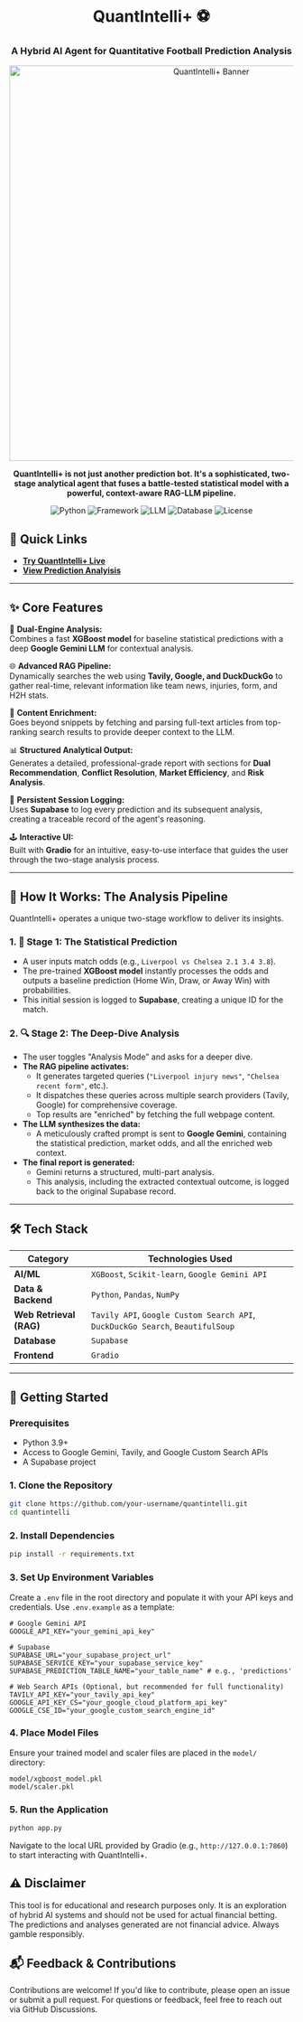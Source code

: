 <div align="center">

# QuantIntelli+ ⚽️

### A Hybrid AI Agent for Quantitative Football Prediction Analysis

<p align="center">
  <img src="https://pbs.twimg.com/media/GtFKUeRWYAAVVrP?format=png&name=small"  alt="QuantIntelli+ Banner" width="700"/>
</p>

**QuantIntelli+ is not just another prediction bot. It's a sophisticated, two-stage analytical agent that fuses a battle-tested statistical model with a powerful, context-aware RAG-LLM pipeline.**

![Python](https://img.shields.io/badge/Python-3.9+-blue?style=for-the-badge&logo=python)
![Framework](https://img.shields.io/badge/Framework-Gradio-orange?style=for-the-badge)
![LLM](https://img.shields.io/badge/LLM-Google%20Gemini-4285F4?style=for-the-badge)
![Database](https://img.shields.io/badge/Database-Supabase-3ECF8E?style=for-the-badge&logo=supabase)
![License](https://img.shields.io/badge/License-MIT-green.svg?style=for-the-badge)

</div>

## 🔗 Quick Links
- **[Try QuantIntelli+ Live](https://iandublew.github.io/quantintelli-UI/)**
- **[View Prediction Analyisis](https://iandublew.github.io/QuantIntelli-Leaderboard)**

---

## ✨ Core Features   

🧠 **Dual-Engine Analysis:**  
Combines a fast **XGBoost model** for baseline statistical predictions with a deep **Google Gemini LLM** for contextual analysis.

🌐 **Advanced RAG Pipeline:**  
Dynamically searches the web using **Tavily, Google, and DuckDuckGo** to gather real-time, relevant information like team news, injuries, form, and H2H stats.

📄 **Content Enrichment:**  
Goes beyond snippets by fetching and parsing full-text articles from top-ranking search results to provide deeper context to the LLM.

📊 **Structured Analytical Output:**  
Generates a detailed, professional-grade report with sections for **Dual Recommendation**, **Conflict Resolution**, **Market Efficiency**, and **Risk Analysis**.

💾 **Persistent Session Logging:**  
Uses **Supabase** to log every prediction and its subsequent analysis, creating a traceable record of the agent's reasoning.

🕹️ **Interactive UI:**  
Built with **Gradio** for an intuitive, easy-to-use interface that guides the user through the two-stage analysis process.

---

## 🚀 How It Works: The Analysis Pipeline

QuantIntelli+ operates a unique two-stage workflow to deliver its insights.

### 1. **🎯 Stage 1: The Statistical Prediction**
*   A user inputs match odds (e.g., `Liverpool vs Chelsea 2.1 3.4 3.8`).
*   The pre-trained **XGBoost model** instantly processes the odds and outputs a baseline prediction (Home Win, Draw, or Away Win) with probabilities.
*   This initial session is logged to **Supabase**, creating a unique ID for the match.

### 2. **🔍 Stage 2: The Deep-Dive Analysis**
*   The user toggles "Analysis Mode" and asks for a deeper dive.
*   **The RAG pipeline activates:**
    *   It generates targeted queries (`"Liverpool injury news"`, `"Chelsea recent form"`, etc.).
    *   It dispatches these queries across multiple search providers (Tavily, Google) for comprehensive coverage.
    *   Top results are "enriched" by fetching the full webpage content.
*   **The LLM synthesizes the data:**
    *   A meticulously crafted prompt is sent to **Google Gemini**, containing the statistical prediction, market odds, and all the enriched web context.
*   **The final report is generated:**
    *   Gemini returns a structured, multi-part analysis.
    *   This analysis, including the extracted contextual outcome, is logged back to the original Supabase record.

---

## 🛠️ Tech Stack

| Category         | Technologies Used |
|------------------|-------------------|
| **AI/ML**        | `XGBoost`, `Scikit-learn`, `Google Gemini API` |
| **Data & Backend** | `Python`, `Pandas`, `NumPy` |
| **Web Retrieval (RAG)** | `Tavily API`, `Google Custom Search API`, `DuckDuckGo Search`, `BeautifulSoup` |
| **Database**     | `Supabase` |
| **Frontend**     | `Gradio` |

---

## 🏁 Getting Started

### Prerequisites
- Python 3.9+
- Access to Google Gemini, Tavily, and Google Custom Search APIs
- A Supabase project

### 1. Clone the Repository

```bash
git clone https://github.com/your-username/quantintelli.git 
cd quantintelli
```

### 2. Install Dependencies
```bash
pip install -r requirements.txt
```

### 3. Set Up Environment Variables
Create a `.env` file in the root directory and populate it with your API keys and credentials. Use `.env.example` as a template:

```env
# Google Gemini API
GOOGLE_API_KEY="your_gemini_api_key"

# Supabase
SUPABASE_URL="your_supabase_project_url"
SUPABASE_SERVICE_KEY="your_supabase_service_key"
SUPABASE_PREDICTION_TABLE_NAME="your_table_name" # e.g., 'predictions'

# Web Search APIs (Optional, but recommended for full functionality)
TAVILY_API_KEY="your_tavily_api_key"
GOOGLE_API_KEY_CS="your_google_cloud_platform_api_key"
GOOGLE_CSE_ID="your_google_custom_search_engine_id"
```

### 4. Place Model Files
Ensure your trained model and scaler files are placed in the `model/` directory:
```
model/xgboost_model.pkl
model/scaler.pkl
```

### 5. Run the Application
```bash
python app.py
```
Navigate to the local URL provided by Gradio (e.g., `http://127.0.0.1:7860`) to start interacting with QuantIntelli+.

## ⚠️ Disclaimer
This tool is for educational and research purposes only. It is an exploration of hybrid AI systems and should not be used for actual financial betting. The predictions and analyses generated are not financial advice. Always gamble responsibly.

## 📬 Feedback & Contributions
Contributions are welcome! If you'd like to contribute, please open an issue or submit a pull request. For questions or feedback, feel free to reach out via GitHub Discussions.

